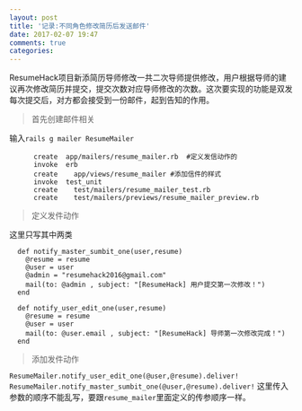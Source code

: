 ```yaml
---
layout: post
title: '记录:不同角色修改简历后发送邮件'
date: 2017-02-07 19:47
comments: true
categories: 
---
```

ResumeHack项目新添简历导师修改一共二次导师提供修改，用户根据导师的建议再次修改简历并提交，提交次数对应导师修改的次数。这次要实现的功能是双发每次提交后，对方都会接受到一份邮件，起到告知的作用。
>首先创建邮件相关

输入`rails g mailer ResumeMailer`
```
      create  app/mailers/resume_mailer.rb  #定义发信动作的
      invoke  erb
      create    app/views/resume_mailer #添加信件的样式
      invoke  test_unit
      create    test/mailers/resume_mailer_test.rb
      create    test/mailers/previews/resume_mailer_preview.rb
```

>定义发件动作

这里只写其中两类
```
  def notify_master_sumbit_one(user,resume)
    @resume = resume
    @user = user
    @admin = "resumehack2016@gmail.com"
    mail(to: @admin , subject: "[ResumeHack] 用户提交第一次修改！")
  end

  def notify_user_edit_one(user,resume)
    @resume = resume
    @user = user
    mail(to: @user.email , subject: "[ResumeHack] 导师第一次修改完成！")
  end
```

>添加发件动作

`ResumeMailer.notify_user_edit_one(@user,@resume).deliver!`
`ResumeMailer.notify_master_sumbit_one(@user,@resume).deliver!`
这里传入参数的顺序不能乱写，要跟`resume_mailer`里面定义的传参顺序一样。

